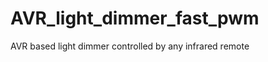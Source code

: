 AVR_light_dimmer_fast_pwm
=========================

AVR based light dimmer controlled by any infrared remote
